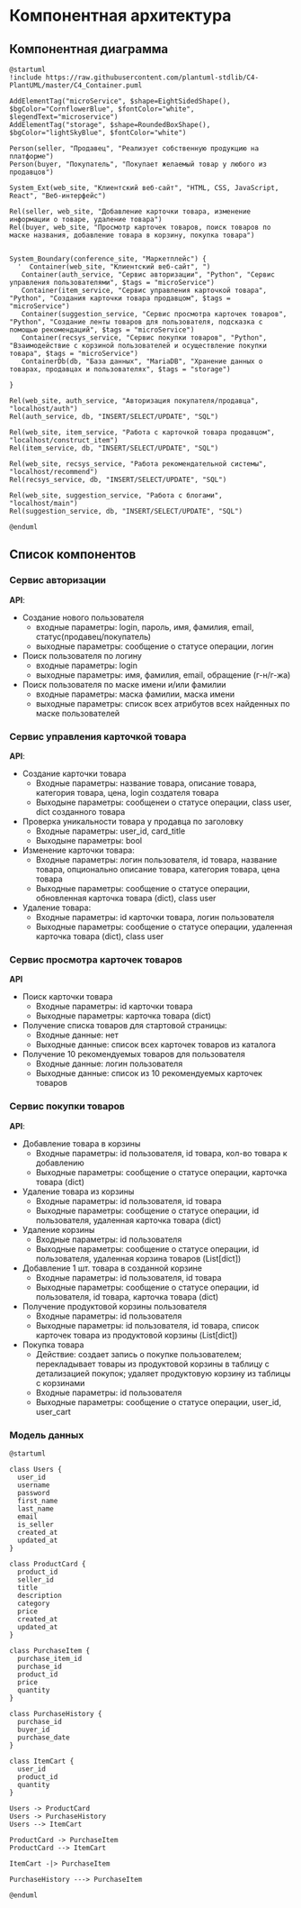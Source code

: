 # Компонентная архитектура
<!-- Состав и взаимосвязи компонентов системы между собой и внешними системами с указанием протоколов, ключевые технологии, используемые для реализации компонентов.
Диаграмма контейнеров C4 и текстовое описание. 
-->
## Компонентная диаграмма

```plantuml
@startuml
!include https://raw.githubusercontent.com/plantuml-stdlib/C4-PlantUML/master/C4_Container.puml

AddElementTag("microService", $shape=EightSidedShape(), $bgColor="CornflowerBlue", $fontColor="white", $legendText="microservice")
AddElementTag("storage", $shape=RoundedBoxShape(), $bgColor="lightSkyBlue", $fontColor="white")

Person(seller, "Продавец", "Реализует собственную продукцию на платформе")
Person(buyer, "Покупатель", "Покупает желаемый товар у любого из продавцов")

System_Ext(web_site, "Клиентский веб-сайт", "HTML, CSS, JavaScript, React", "Веб-интерфейс")

Rel(seller, web_site, "Добавление карточки товара, изменение информации о товаре, удаление товара")
Rel(buyer, web_site, "Просмотр карточек товаров, поиск товаров по маске названия, добавление товара в корзину, покупка товара")


System_Boundary(conference_site, "Маркетплейс") {
  '  Container(web_site, "Клиентский веб-сайт", ")
   Container(auth_service, "Сервис авторизации", "Python", "Сервис управления пользователями", $tags = "microService")    
   Container(item_service, "Сервис управления карточкой товара", "Python", "Создания карточки товара продавцом", $tags = "microService") 
   Container(suggestion_service, "Сервис просмотра карточек товаров", "Python", "Создание ленты товаров для пользователя, подсказка с помощью рекомендаций", $tags = "microService")
   Container(recsys_service, "Сервис покупки товаров", "Python", "Взаимодействие с корзиной пользователей и осуществление покупки товара", $tags = "microService")
   ContainerDb(db, "База данных", "MariaDB", "Хранение данных о товарах, продавцах и пользователях", $tags = "storage")
   
}

Rel(web_site, auth_service, "Авторизация покупателя/продавца", "localhost/auth")
Rel(auth_service, db, "INSERT/SELECT/UPDATE", "SQL")

Rel(web_site, item_service, "Работа с карточкой товара продавцом", "localhost/construct_item")
Rel(item_service, db, "INSERT/SELECT/UPDATE", "SQL")

Rel(web_site, recsys_service, "Работа рекомендательной системы", "localhost/recommend")
Rel(recsys_service, db, "INSERT/SELECT/UPDATE", "SQL")

Rel(web_site, suggestion_service, "Работа с блогами", "localhost/main")
Rel(suggestion_service, db, "INSERT/SELECT/UPDATE", "SQL")

@enduml
```
## Список компонентов  

### Сервис авторизации
**API**:
-	Создание нового пользователя
      - входные параметры: login, пароль, имя, фамилия, email, статус(продавец/покупатель)
      - выходные параметры: сообщение о статусе операции, логин
-	Поиск пользователя по логину
     - входные параметры:  login
     - выходные параметры: имя, фамилия, email, обращение (г-н/г-жа)
-	Поиск пользователя по маске имени и/или фамилии
     - входные параметры: маска фамилии, маска имени
     - выходные параметры: список всех атрибутов всех найденных по маске пользователей

### Сервис управления карточкой товара
**API**:
- Создание карточки товара
  - Входные параметры: название товара, описание товара, категория товара, цена, login создателя товара
  - Выходыне параметры: сообщенеи о статусе операции, class user, dict созданного товара
- Проверка уникальности товара у продавца по заголовку
  - Входные параметры: user_id, card_title
  - Выходыне параметры: bool
- Изменение карточки товара:
  - Входные параметры: логин пользователя, id товара, название товара, опционально описание товара, категория товара, цена товара
  - Выходные параметры: сообщение о статусе операции, обновленная карточка товара (dict), class user
- Удаление товара:
  - Входные параметры: id карточки товара, логин пользователя
  - Выходные параметры: сообщение о статусе операции, удаленная карточка товара (dict), class user

### Сервис просмотра карточек товаров
**API**
- Поиск карточки товара
  - Входные параметры: id карточки товара
  - Выходные параметры: карточка товара (dict)
- Получение списка товаров для стартовой страницы:
  - Входные данные: нет
  - Выходные данные: список всех карточек товаров из каталога
- Получение 10 рекомендуемых товаров для пользователя
  - Входные данные: логин пользователя
  - Выходные данные: список из 10 рекомендуемых карточек товаров

### Сервис покупки товаров
**API**:
- Добавление товара в корзины
  - Входные параметры: id пользователя, id товара, кол-во товара к добавлению
  - Выходные параметры: сообщение о статусе операции, карточка товара (dict)
- Удаление товара из корзины
  - Входные параметры: id пользователя, id товара
  - Выходные параметры: сообщение о статусе операции, id пользователя, удаленная карточка товара (dict)
- Удаление корзины
  - Входные параметры: id пользователя
  - Выходные параметры: сообщение о статусе операции, id пользователя, удаленная корзина товаров (List[dict])
- Добавление 1 шт. товара в созданной корзине
  - Входные параметры: id пользователя, id товара
  - Выходные параметры: сообщение о статусе операции, id пользователя, id товара, карточка товара (dict)
- Получение продуктовой корзины пользователя
  - Входные параметры: id пользователя
  - Выходные параметры: id пользователя, id товара, список карточек товара из продуктовой корзины (List[dict])
- Покупка товара
  - Действие: создает запись о покупке пользователем; перекладывает товары из продуктовой корзины в таблицу с детализацией покупок; удаляет продуктовую корзину из таблицы с корзинами
  - Входные параметры: id пользователя
  - Выходные параметры:  сообщение о статусе операции, user_id, user_cart

### Модель данных
```puml
@startuml

class Users {
  user_id
  username
  password
  first_name
  last_name
  email
  is_seller
  created_at
  updated_at
}

class ProductCard {
  product_id
  seller_id
  title
  description
  category
  price
  created_at
  updated_at
}

class PurchaseItem {
  purchase_item_id
  purchase_id
  product_id
  price
  quantity
}

class PurchaseHistory {
  purchase_id
  buyer_id
  purchase_date
}

class ItemCart {
  user_id
  product_id
  quantity
}

Users -> ProductCard
Users -> PurchaseHistory
Users --> ItemCart

ProductCard -> PurchaseItem
ProductCard --> ItemCart

ItemCart -|> PurchaseItem

PurchaseHistory ---> PurchaseItem

@enduml
```